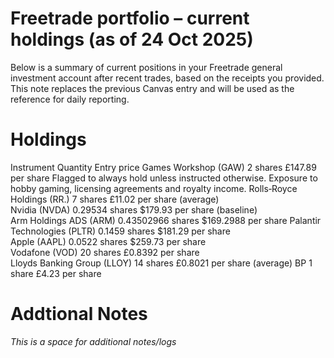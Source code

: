 # Freetrade portfolio – current holdings (as of 24 Oct 2025)

Below is a summary of current positions in your Freetrade general investment account after recent trades, based on the receipts you provided. This note replaces the previous Canvas entry and will be used as the reference for daily reporting.

# Holdings
Instrument	Quantity	Entry price
Games Workshop (GAW)	2 shares	£147.89 per share	Flagged to always hold unless instructed otherwise. Exposure to hobby gaming, licensing agreements and royalty income.
Rolls‑Royce Holdings (RR.)	7 shares	£11.02 per share (average)	
Nvidia (NVDA)	0.29534 shares	$179.93 per share (baseline)	
Arm Holdings ADS (ARM)	0.43502966 shares	$169.2988 per share
Palantir Technologies (PLTR)	0.1459 shares	$181.29 per share	
Apple (AAPL)	0.0522 shares	$259.73 per share	
Vodafone (VOD)	20 shares	£0.8392 per share	
Lloyds Banking Group (LLOY)	14 shares	£0.8021 per share (average)	
BP	1 share	£4.23 per share

# Addtional Notes
_This is a space for additional notes/logs_
